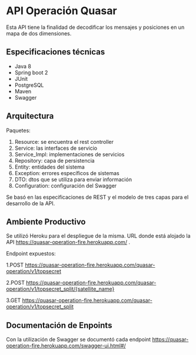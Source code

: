 # API Operación Quasar
Esta API tiene la finalidad de decodificar los mensajes y posiciones en un mapa de dos dimensiones.

## Especificaciones técnicas
- Java 8
- Spring boot 2
- JUnit
- PostgreSQL
- Maven
- Swagger

## Arquitectura
Paquetes:
1. Resource: se encuentra el rest controller
2. Service: las interfaces de servicio
3. Service_Impl: implementaciones de servicios
4. Repository: capa de persistencia
5. Entity: entidades del sistema
6. Exception: errores específicos de sistemas
7. DTO: dtos que se utiliza para enviar información
8. Configuration: configuración del Swagger

Se basó en las especificaciones de REST y el modelo de tres capas para el desarrollo de la API.

## Ambiente Productivo
Se utilizó Heroku para el despliegue de la misma. URL donde está alojado la API <https://quasar-operation-fire.herokuapp.com/> .

Endpoint expuestos:

1.POST <https://quasar-operation-fire.herokuapp.com/quasar-operation/v1/topsecret> 

2.POST <https://quasar-operation-fire.herokuapp.com/quasar-operation/v1/topsecret_split/{satellite_name}> 

3.GET <https://quasar-operation-fire.herokuapp.com/quasar-operation/v1/topsecret_split> 

## Documentación de Enpoints
Con la utilización de Swagger se documentó cada endpoint <https://quasar-operation-fire.herokuapp.com/swagger-ui.html#/>
